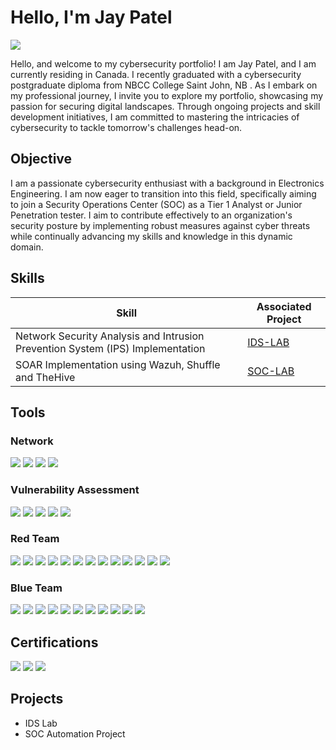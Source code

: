 # Hello, I'm Jay Patel
<a href="https://www.linkedin.com/in/jay-patel-694237124/"><img src="https://img.shields.io/badge/-LinkedIn-0072b1?&style=for-the-badge&logo=linkedin&logoColor=white" /></a>

Hello, and welcome to my cybersecurity portfolio! I am Jay Patel, and I am currently residing in Canada. I recently graduated with a cybersecurity postgraduate diploma from NBCC College Saint John, NB . As I embark on my professional journey, I invite you to explore my portfolio, showcasing my passion for securing digital landscapes. Through ongoing projects and skill development initiatives, I am committed to mastering the intricacies of cybersecurity to tackle tomorrow's challenges head-on.

## Objective

I am a passionate cybersecurity enthusiast with a background in Electronics Engineering. I am now eager to transition into this field, specifically aiming to join a Security Operations Center (SOC) as a Tier 1 Analyst or Junior Penetration tester. I aim to contribute effectively to an organization's security posture by implementing robust measures against cyber threats while continually advancing my skills and knowledge in this dynamic domain.

## Skills

| Skill                                         | Associated Project         |
|-----------------------------------------------|----------------------------|
| Network Security Analysis and Intrusion Prevention System (IPS) Implementation        | <a href="https://github.com/JP-Portfolio/IDS-LAB/blob/main/README.md">IDS-LAB</a>|
| SOAR Implementation using Wazuh, Shuffle and TheHive         | <a href="https://github.com/JP-Portfolio/SOC-Automation-Lab/blob/main/README.md">SOC-LAB</a>|



## Tools

### Network
<div>
    <img src="https://img.shields.io/badge/-Wireshark-1679A7?&style=for-the-badge&logo=Wireshark&logoColor=white" />
    <img src="https://img.shields.io/badge/-Suricata-EF3B2D?&style=for-the-badge&logo=Suricata&logoColor=white" />
    <img src="https://img.shields.io/badge/-Snort-336791?style=for-the-badge&logo=Snort&logoColor=white" />
    <img src="https://img.shields.io/badge/-Tcpdump-02529C?style=for-the-badge&logo=Tcpdump&logoColor=white" />  
</div>

### Vulnerability Assessment
<div>
   <img src="https://img.shields.io/badge/-Nessus-00C8FF?style=for-the-badge&logo=nessus&logoColor=white" />
   <img src="https://img.shields.io/badge/-Nmap-E34F26?style=for-the-badge&logo=nmap&logoColor=white" />
   <img src="https://img.shields.io/badge/-OpenVAS-2C4762?style=for-the-badge&logo=openvas&logoColor=white" />
   <img src="https://img.shields.io/badge/-Burp_Suite-FF6347?style=for-the-badge&logo=burp&logoColor=white" />
   <img src="https://img.shields.io/badge/-Qualys-00AEFF?style=for-the-badge&logo=qualys&logoColor=white" />
</div>

### Red Team
<div>
    <img src="https://img.shields.io/badge/-Metasploit-ED1C24?style=for-the-badge&logo=metasploit&logoColor=white" />
    <img src="https://img.shields.io/badge/-Aircrack--ng-9C0101?style=for-the-badge&logo=aircrack-ng&logoColor=white" />
    <img src="https://img.shields.io/badge/-BeEF-8A2BE2?style=for-the-badge&logo=beefproject&logoColor=white" />
    <img src="https://img.shields.io/badge/-Responder-000000?style=for-the-badge&logo=responder&logoColor=white" />
    <img src="https://img.shields.io/badge/-Empire-282828?style=for-the-badge&logo=empire&logoColor=white" />
    <img src="https://img.shields.io/badge/-SQLmap-CC2929?style=for-the-badge&logo=sqlmap&logoColor=white" />
    <img src="https://img.shields.io/badge/-Veil-960018?style=for-the-badge&logo=veil&logoColor=white" />
    <img src="https://img.shields.io/badge/-Powersploit-5391FE?style=for-the-badge&logo=powershell&logoColor=white" />
    <img src="https://img.shields.io/badge/-John_the_Ripper-2C2D72?style=for-the-badge&logo=john-the-ripper&logoColor=white" />
    <img src="https://img.shields.io/badge/-Hashcat-41B883?style=for-the-badge&logo=hashcat&logoColor=white" />
    <img src="https://img.shields.io/badge/-Cain_&_Able-2D2F33?style=for-the-badge" />
    <img src="https://img.shields.io/badge/-Mimikatz-00BFFF?style=for-the-badge&logo=mimikatz&logoColor=white" />
    <img src="https://img.shields.io/badge/-SET_Toolkit-1F305E?style=for-the-badge&logo=python&logoColor=white" />  
</div>

### Blue Team
<div>
    <img src="https://img.shields.io/badge/-Wazuh-4B44CE?style=for-the-badge&labelColor=grey" />
    <img src="https://img.shields.io/badge/-QRadar-522D80?style=for-the-badge&logo=ibm&logoColor=white" />
    <img src="https://img.shields.io/badge/-Autopsy-8A2BE2?style=for-the-badge&logo=autopsy&logoColor=white" />
    <img src="https://img.shields.io/badge/-Sleuthkit-000000?style=for-the-badge&logo=sleuthkit&logoColor=white" />
    <img src="https://img.shields.io/badge/-Volatility-345B97?style=for-the-badge&logo=volatility&logoColor=white" />
    <img src="https://img.shields.io/badge/-FTK_Imager-444444?style=for-the-badge" />
    <img src="https://img.shields.io/badge/-RegRipper-3E87A8?style=for-the-badge&logo=regripper&logoColor=white" />
    <img src="https://img.shields.io/badge/-NetworkMiner-333333?style=for-the-badge&logo=networkminer&logoColor=white" />
    <img src="https://img.shields.io/badge/-Shuffle-0084FF?style=for-the-badge&logo=shuffle&logoColor=white" />
    <img src="https://img.shields.io/badge/-TheHive-FF5733?style=for-the-badge&logo=thehive&logoColor=white" />
    <img src="https://img.shields.io/badge/-Trellix-00A4EF?&style=for-the-badge&logo=Trellix&logoColor=white" />
</div>


## Certifications
<div>
    <img src="https://img.shields.io/badge/-NPTEL_Python-F9A602?style=for-the-badge&labelColor=grey" />
    <img src="https://img.shields.io/badge/-NPTEL_IoT-F9A602?style=for-the-badge&labelColor=grey" />
    <img src="https://img.shields.io/badge/-Qualys_VMDR-6EBAE3?style=for-the-badge&logo=qualys&logoColor=white" />
</div>

## Projects
- IDS Lab
- SOC Automation Project
